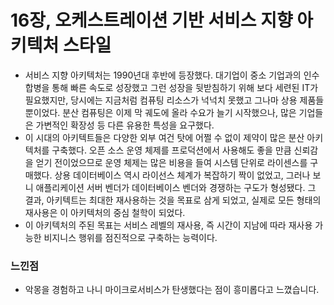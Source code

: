 # 16장, 오케스트레이션 기반 서비스 지향 아키텍처 스타일

- 서비스 지향 아키텍처는 1990년대 후반에 등장했다. 대기업이 중소 기업과의 인수 합병을 통해 빠른 속도로 성장했고 그런 성장을 뒷받침하기 위해 보다 세련된 IT가 필요했지만, 당시에는 지금처럼 컴퓨팅 리소스가 넉넉치 못했고 그나마 상용 제품들뿐이었다. 분산 컴퓨팅은 이제 막 궤도에 올라 수요가 늘기 시작했으나, 많은 기업들은 가변적인 확장성 등 다른 유용한 특성을 요구했다.
- 이 시대의 아키텍트들은 다양한 외부 여건 탓에 어쩔 수 없이 제약이 많은 분산 아키텍처를 구축했다. 오픈 소스 운영 체제를 프로덕션에서 사용해도 좋을 만큼 신뢰감을 얻기 전이었으므로 운영 체제는 많은 비용을 들여 시스템 단위로 라이센스를 구매했다. 상용 데이터베이스 역시 라이선스 체계가 복잡하기 짝이 없었고, 그러나 보니 애플리케이션 서버 벤더가 데이터베이스 벤더와 경쟁하는 구도가 형성됐다. 그 결과, 아키텍트는 최대한 재사용하는 것을 목표로 삼게 되었고, 실제로 모든 형태의 재사용은 이 아키텍처의 중심 철학이 되었다.
- 이 아키텍처의 주된 목표는 서비스 레벨의 재사용, 즉 시간이 지남에 따라 재사용 가능한 비지니스 행위를 점진적으로 구축하는 능력이다.

### 느낀점
- 악몽을 경험하고 나니 마이크로서비스가 탄생했다는 점이 흥미롭다고 느꼈습니다.